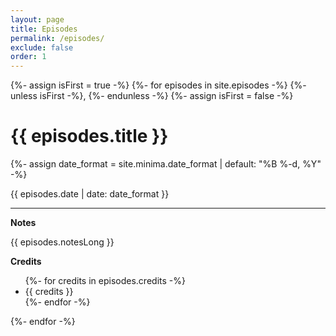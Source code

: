 ```yaml
---
layout: page
title: Episodes
permalink: /episodes/
exclude: false
order: 1
---
```

{%- assign isFirst = true -%}
{%- for episodes in site.episodes -%}
{%- unless isFirst -%}, {%- endunless -%}
{%- assign isFirst = false -%}
<div class="row">
  <div class="col col-collection-title" id="anchor{{episodes.number}}">
    <h1>{{ episodes.title }}</h1>
    {%- assign date_format = site.minima.date_format | default: "%B %-d, %Y" -%}
    <p><time datetime="{{ episodes.date }}">{{ episodes.date | date: date_format }}</time></p>
    <hr>
  </div>
</div>
<div class="row">
  <div class="col-md-6 col-sm-12">
    <strong>Notes</strong>
    <p>{{ episodes.notesLong }}</p>
  </div>
  <div class="col-md-6 col-sm-12">
    <strong>Credits</strong>
    <ul>
    {%- for credits in episodes.credits -%}
      <li>{{ credits }}</li>
    {%- endfor -%}
    </ul>
  </div>
</div>
{%- endfor -%}